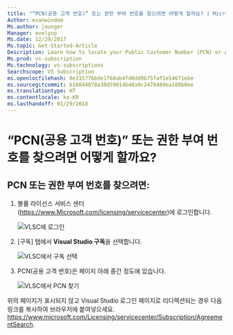 ```yaml
---
title: "“PCN(공용 고객 번호)” 또는 권한 부여 번호를 찾으려면 어떻게 할까요? | Microsoft 문서"
Author: evanwindom
Ms.author: jaunger
Manager: evelynp
Ms.date: 12/29/2017
Ms.topic: Get-Started-Article
Description: Learn how to locate your Public Customer Number (PCN) or Authorization Number
Ms.prod: vs-subscription
Ms.technology: vs-subscriptions
Searchscope: VS Subscription
ms.openlocfilehash: 8e315776bde1f68ab4fd0dd9b75faf1e54671ebe
ms.sourcegitcommit: b18844078a30d59014b48a9c247848dea188b0ee
ms.translationtype: HT
ms.contentlocale: ko-KR
ms.lasthandoff: 01/29/2018
---
```

# <a name="how-do-i-locate-my-public-customer-number-pcn-or-authorization-number"></a>“PCN(공용 고객 번호)” 또는 권한 부여 번호를 찾으려면 어떻게 할까요?

## <a name="to-locate-your-pcn-or-authorization-number"></a>PCN 또는 권한 부여 번호를 찾으려면:

1.  볼륨 라이선스 서비스 센터(https://www.Microsoft.com/licensing/servicecenter)에 로그인합니다.

    ![VLSC에 로그인](_img/vlsc/vlsc-login.png)

2. [구독] 탭에서 **Visual Studio 구독**을 선택합니다.

    ![VLSC에서 구독 선택](_img/vlsc/vlsc-subscriptions.png)

3. PCN(공용 고객 번호)은 페이지 아래 중간 정도에 있습니다.
    
    ![VLSC에서 PCN 찾기](_img/vlsc/vlsc-pcn.png)

위의 페이지가 표시되지 않고 Visual Studio 로그인 페이지로 리디렉션되는 경우 다음 링크를 복사하여 브라우저에 붙여넣으세요. https://www.microsoft.com/Licensing/servicecenter/Subscription/AgreementSearch.

